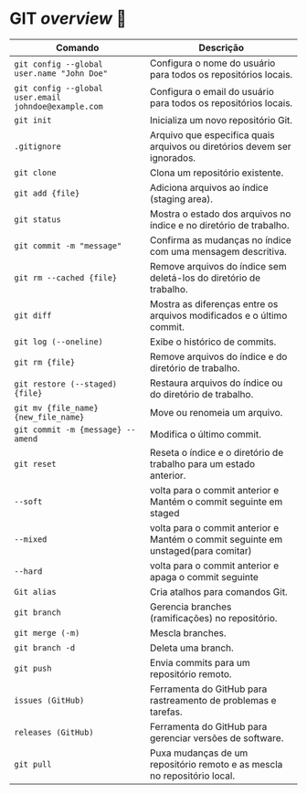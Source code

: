 # GIT *overview* 🤖

| Comando                        | Descrição                                                                 |
|--------------------------------|---------------------------------------------------------------------------|
| `git config --global user.name "John Doe"` | Configura o nome do usuário para todos os repositórios locais.            |
| `git config --global user.email johndoe@example.com` | Configura o email do usuário para todos os repositórios locais.           |
| `git init`                     | Inicializa um novo repositório Git.                                       |
| `.gitignore`                   | Arquivo que especifica quais arquivos ou diretórios devem ser ignorados.  |
| `git clone`                    | Clona um repositório existente.                                           |
| `git add {file}`               | Adiciona arquivos ao índice (staging area).                               |
| `git status`                   | Mostra o estado dos arquivos no índice e no diretório de trabalho.        |
| `git commit -m "message"`      | Confirma as mudanças no índice com uma mensagem descritiva.               |
| `git rm --cached {file}`       | Remove arquivos do índice sem deletá-los do diretório de trabalho.        |
| `git diff`                     | Mostra as diferenças entre os arquivos modificados e o último commit.     |
| `git log (--oneline)`          | Exibe o histórico de commits.                                             |
| `git rm {file}`                | Remove arquivos do índice e do diretório de trabalho.                     |
| `git restore (--staged) {file}`| Restaura arquivos do índice ou do diretório de trabalho.                  |
| `git mv {file_name} {new_file_name}` | Move ou renomeia um arquivo.                                             |
| `git commit -m {message} --amend` | Modifica o último commit.                                                  |
| `git reset`                    | Reseta o índice e o diretório de trabalho para um estado anterior.        |
| `--soft`                        | volta para o commit anterior e Mantém o commit seguinte em staged                                     |
| `--mixed`                       | volta para o commit anterior e Mantém o commit seguinte em unstaged(para comitar)                                              |
| `--hard`                        | volta para o commit anterior e apaga o commit seguinte                         |
| `Git alias`                    | Cria atalhos para comandos Git.                                           |
| `git branch`                   | Gerencia branches (ramificações) no repositório.                         |
| `git merge (-m)`               | Mescla branches.                                                          |
| `git branch -d`                | Deleta uma branch.                                                        |
| `git push`                     | Envia commits para um repositório remoto.                                 |
| `issues (GitHub)`              | Ferramenta do GitHub para rastreamento de problemas e tarefas.            |
| `releases (GitHub)`            | Ferramenta do GitHub para gerenciar versões de software.                  |
| `git pull`                     | Puxa mudanças de um repositório remoto e as mescla no repositório local.  |
